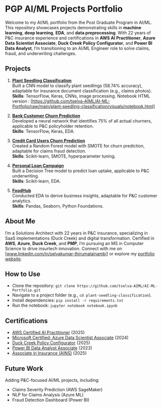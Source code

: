 # PGP AI/ML Projects Portfolio

Welcome to my AI/ML portfolio from the Post Graduate Program in AI/ML. This repository showcases projects demonstrating skills in **machine learning**, **deep learning**, **EDA**, and **data preprocessing**. With 22 years of P&C insurance experience and certifications in **AWS AI Practitioner**, **Azure Data Scientist Associate**, **Duck Creek Policy Configurator**, and **Power BI Data Analyst**, I’m transitioning to an AI/ML Engineer role to solve claims, fraud, and underwriting challenges.

## Projects
1. **[Plant Seedling Classification](plant-seedling-classification/)**  
   Built a CNN model to classify plant seedlings (58.74% accuracy), adaptable for insurance document classification (e.g., claims photos).  
   **Skills**: TensorFlow, Keras, CNNs, image processing.
   Notebook HTML version : [https://github.com/tselva-AIML/AI-ML-Portfolio/raw/main/plant-seedling-classification/visuals/notebook.html]



3. **[Bank Customer Churn Prediction](bank-customer-churn/)**  
   Developed a neural network that identifies 75% of all actual churners, applicable to P&C policyholder retention.  
   **Skills**: TensorFlow, Keras, EDA.  

4. **[Credit Card Users Churn Prediction](credit-card-churn/)**  
   Created a Random Forest model with SMOTE for churn prediction, adaptable for claims fraud detection.  
   **Skills**: Scikit-learn, SMOTE, hyperparameter tuning. 

5. **[Personal Loan Campaign](personal-loan-campaign/)**  
   Built a Decision Tree model to predict loan uptake, applicable to P&C underwriting.  
   **Skills**: Scikit-learn, EDA.

6. **[FoodHub](foodhub/)**  
   Conducted EDA to derive business insights, adaptable for P&C customer analytics.  
   **Skills**: Pandas, Seaborn, Python Foundations.  

## About Me
I’m a Solutions Architect with 22 years in P&C insurance, specializing in SaaS implementations (Duck Creek) and digital transformation. Certified in **AWS**, **Azure**, **Duck Creek**, and **PMP**, I’m pursuing an MS in Computer Science to drive insurtech innovation. Connect with me on [www.linkedin.com/in/selvakumar-thirumalainambi] or explore my [portfolio website](https://yourname.com).

## How to Use
- Clone the repository: `git clone https://github.com/tselva-AIML/AI-ML-Portfolio.git`
- Navigate to a project folder (e.g., `cd plant-seedling-classification`).
- Install dependencies: `pip install -r requirements.txt`
- Run the notebook: `jupyter notebook notebook.ipynb`

## Certifications
- [AWS Certified AI Practitioner](https://aws.amazon.com/certification/certified-ai-practitioner/) (2025)
- [Microsoft Certified: Azure Data Scientist Associate](https://learn.microsoft.com/en-us/credentials/certifications/azure-data-scientist/) (2024)
- [Duck Creek Policy Configurator](https://www.duckcreek.com/training-certification/) (2025)
- [Power BI Data Analyst Associate](https://learn.microsoft.com/en-us/credentials/certifications/power-bi-data-analyst-associate/) (2023)
- [Associate in Insurance (AINS)](https://www.theinstitutes.org/) (2025)

## Future Work
Adding P&C-focused AI/ML projects, including:
- Claims Severity Prediction (AWS SageMaker)
- NLP for Claims Analysis (Azure ML)
- Fraud Detection Dashboard (Power BI)
